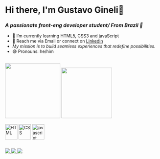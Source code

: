 ### <h1> Hi there, I'm Gustavo Gineli👋 </h1>

_<h3>A passionate front-eng developer student/ From Brazil 📍 </h3>_

- 🌱 I’m currently learning HTML5, CSS3 and javaScript
- 📧 Reach me via Email or connect on <a href= "https://www.linkedin.com/in/gustavo-g-1521a4287/">Linkedin</a>
- _My mission is to build seamless experiences that redefine possibilities._
- 😄 Pronouns: he/him

##
  <div>
        <img height="180en" src="https://github-readme-stats.vercel.app/api?username=gustavogineli&show_icons=true&theme=radical">
       <img height="165en" src="https://github-readme-stats.vercel.app/api/top-langs/?username=gustavogineli&layout=compact"> 
   </div>  

        
  <div style="display:inline_block"><br>
    <img align=center alt= "HTML" height="50" width="40" src="https://cdn.jsdelivr.net/gh/devicons/devicon@latest/icons/html5/html5-original.svg"/> 
    <img align=center alt="CSS" height="50" width="40" src="https://cdn.jsdelivr.net/gh/devicons/devicon@latest/icons/css3/css3-original.svg" />  
    <img align=center alt="javascript" height="50" width="40" src="https://cdn.jsdelivr.net/gh/devicons/devicon@latest/icons/javascript/javascript-original.svg"/>       
  </div>
  
##
  <div>
  <a href="https://www.linkedin.com/in/gustavo-g-1521a4287/" target="_blanck"><img src="https://img.shields.io/badge/LinkedIn-0077B5?style=for-the-badge&logo=linkedin&logoColor=white" target="_blanck">
  <a href="gustavogineli2@gamil.com"><img src="https://img.shields.io/badge/Gmail-D14836?style=for-the-badge&logo=gmail&logoColor=white" target="_black">
  <a href="https://www.instagram.com/gustavo_gineli/" target="_black"><img src="https://img.shields.io/badge/Instagram-E4405F?style=for-the-badge&logo=instagram&logoColor=white" target="_blanck"> 
  </div>

  


